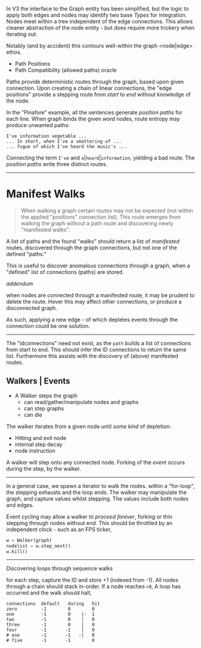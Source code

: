 In V3 the interface to the Graph entity has been simplified, but the logic to apply both edges and nodes may identify two base _Types_ for integration. Nodes meet within a tree independent of the edge connections. This allows cleaner abstraction of the node entity - but does require more trickery when iterating out.

Notably (and by accident) this contours well-within the graph <node|edge> ethos.


+ Path Positions
+ Path Compatibility (allowed paths) oracle

Paths provide deterministic routes through the graph, based upon given connection.
Upon creating a chain of linear connections, the "edge positions" provide a stepping route from _start_ to _end_ without knowledge of the node.

In the "Pinafore" example, all the sentences generate _position paths_ for each line. When graph binds the given _word_ nodes, route entropy may produce unwanted paths:


    I've information vegetable ...
    ... In short, when I've a smattering of ...
    ... fugue of which I've heard the music's ...

Connecting the term `I've` and `a`|`heard`|`information`, yielding a bad route. The _position paths_ write three distinct routes.


---

# Manifest Walks

> When walking a graph certain routes may not be expected (not within the applied "positions" connection list). This route emerges from walking the graph without a path route and discovering newly "manifested walks".

A list of paths and the found "walks" should return a list of _manifested_ routes, discovered through the graph connections, but not one of the defined "paths."

This is useful to discover anomalous connections through a graph, when a "defined" list of connections (paths) are stored.

*addendum*

when nodes are connected through a manifested route, it may be prudent to delete the route. Hover this may affect other connections, or produce a disconnected graph.

As such, applying a new edge - of which depletes events through the connection could be one solution.

---

The "idconnections" need not exist, as the `path` builds a list of connections from start to end. This should infer the ID connections to return the same list.
Furthermore this assists with the discovery of (above) manifested routes.

## Walkers | Events

+ A Walker steps the graph
    + can read/gather/manipulate nodes and graphs
    + can step graphs
    + can die

The walker iterates from a given node until _some kind_ of depletion:

+ Hitting and exit node
+ internal step decay
+ node instruction

A walker will step onto any connected node. Forking of the _event_ occurs during the step, by the walker.

---

In a general case, we spawn a iterator to walk the nodes. within a "for-loop", the stepping exhausts and the loop ends. The walker may manipulate the graph, and capture values whilst stepping. The values include both nodes and edges.

Event cycling may allow a walker to _proceed forever_, forking or thin stepping through nodes without end. This should be throttled by an independent clock - such as an FPS ticker,

```py
w = Walker(graph)
nodelist = w.step_next()
w.kill()
```


---

Discovering loops through sequence walks

for each step, capture the ID and store +1 (indexed from -1). All nodes through
a chain should stack in-order. If a node reaches `>0`, A loop has occurred and the walk should halt,

    connections  default   during   hit
    zero         -1        0        0
    one          -1        0    |-  1
    two          -1        0    |   0
    three        -1        0    |   0
    four         -1       -1    |   0
    # one        -1       -1   -|   0
    # five       -1       -1        0

